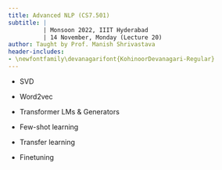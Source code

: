 ```yaml
---
title: Advanced NLP (CS7.501)
subtitle: |
          | Monsoon 2022, IIIT Hyderabad
          | 14 November, Monday (Lecture 20)
author: Taught by Prof. Manish Shrivastava
header-includes:
- \newfontfamily\devanagarifont{KohinoorDevanagari-Regular}
---
```


* SVD
* Word2vec
* Transformer LMs & Generators

* Few-shot learning
* Transfer learning
* Finetuning